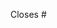 <!-- Please reference any relevant issue number below, optionally with a "Closes"/"Resolves"/"Fixes" prefix -->

Closes #
